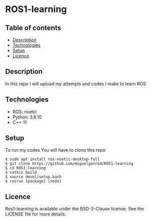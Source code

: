 # ROS1-learning

## Table of contents
* [Description](#description)
* [Technologies](#technologies)
* [Setup](#setup)
* [Licence](#licence)

## Description
In this repo I will upload my attempts and codes I make to learn ROS

## Technologies
* ROS: noetic
* Python: 3.8.10
* C++ 11

## Setup
To run my codes You will have to clone this repo
```
$ sudo apt install ros-noetic-desktop-full
$ git clone https://github.com/miguelgonrod/ROS1-learning
$ cd ROS1-learning
$ catkin build
$ source devel/setup.bash
$ rosrun [package] [node]
```

## Licence
Ros1-learning is available under the BSD-3-Clause license. See the LICENSE file for more details.
